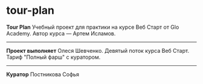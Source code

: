 # tour-plan

**Tour Plan**
Учебный проект для практики на курсе Веб Старт от Glo Academy. Автор курса — Артем Исламов.

---

**Проект выполняет**
Олеся Шевченко. Девятый поток курса Веб Старт. Тариф "Полный фарш" с куратором.

---

**Куратор**
Постникова Софья
